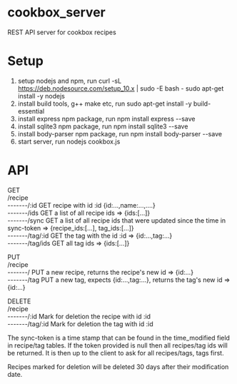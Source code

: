 # cookbox_server
REST API server for cookbox recipes

# Setup
1) setup nodejs and npm, run
curl -sL https://deb.nodesource.com/setup_10.x | sudo -E bash -
sudo apt-get install -y nodejs
2) install build tools, g++ make etc, run
sudo apt-get install -y build-essential
3) install express npm package, run
npm install express --save
3) install sqlite3 npm package, run
npm install sqlite3 --save
4) install body-parser npm package, run
npm install body-parser --save
5) start server, run
nodejs cookbox.js

# API

GET  
/recipe  
-------/:id        GET recipe with id :id {id:...,name:...,....}  
-------/ids        GET a list of all recipe ids => {ids:[...]}  
-------/sync       GET a list of all recipe ids that were updated since the time in sync-token => {recipe_ids:[...], tag_ids:[...]}  
-------/tag/:id    GET the tag with the id :id => {id:...,tag:...}  
-------/tag/ids    GET all tag ids => {ids:[...]}  

PUT  
/recipe  
-------/           PUT a new recipe, returns the recipe's new id => {id:...}  
-------/tag        PUT a new tag, expects {id:...,tag:...}, returns the tag's new id => {id:...}

DELETE  
/recipe  
-------/:id        Mark for deletion the recipe with id :id  
-------/tag/:id    Mark for deletion the tag with id :id  

The sync-token is a time stamp that can be found in the time_modified field in recipe/tag tables. If the token provided is null then all recipes/tag ids will be returned. It is then up to the client to ask for all recipes/tags, tags first.

Recipes marked for deletion will be deleted 30 days after their modification date.

